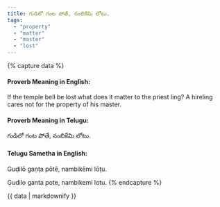 ```yaml
---
title: గుడిలో గంట పోతే, నంబికేమి లోటు.
tags:
  - "property"
  - "matter"
  - "master"
  - "lost"
---
```


{% capture data %}
#### Proverb Meaning in English:
If the temple bell be lost what does it matter to the priest ling?
A hireling cares not for the property of his master.

#### Proverb Meaning in Telugu:
గుడిలో గంట పోతే, నంబికేమి లోటు.

#### Telugu Sametha in English:
Guḍilō gaṇṭa pōtē, nambikēmi lōṭu.

Gudilo ganta pote, nambikemi lotu.
{% endcapture %}

{{ data | markdownify }}

